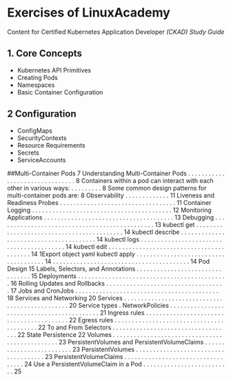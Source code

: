 # Exercises of LinuxAcademy

Content for Certified Kubernetes Application Developer *(CKAD)* _Study Guide_

## 1. Core Concepts
- Kubernetes API Primitives 
- Creating Pods 
- Namespaces 
- Basic Container Configuration

## 2 Configuration

- ConfigMaps 
- SecurityContexts 
- Resource Requirements 
- Secrets 
- ServiceAccounts 

##Multi-Container Pods
7
Understanding Multi-Container Pods . . . . . . . . . . . . . . . . . . . . . . . . . . . . . . . 8
Containers within a pod can interact with each other in various ways: . . . . . . . . . 8
Some common design patterns for multi-container pods are: 8
Observability
. . . . . . . . . . . . .
11
Liveness and Readiness Probes . . . . . . . . . . . . . . . . . . . . . . . . . . . . . . . . . . 11
Container Logging . . . . . . . . . . . . . . . . . . . . . . . . . . . . . . . . . . . . . . . . . 12
Monitoring Applications . . . . . . . . . . . . . . . . . . . . . . . . . . . . . . . . . . . . . . 13
Debugging . . . . . . . . . . . . . . . . . . . . . . . . . . . . . . . . . . . . . . . . . . . . . . 13
kubectl get . . . . . . . . . . . . . . . . . . . . . . . . . . . . . . . . . . . . . . . . . . 14
kubectl describe . . . . . . . . . . . . . . . . . . . . . . . . . . . . . . . . . . . . . . . 14
kubectl logs . . . . . . . . . . . . . . . . . . . . . . . . . . . . . . . . . . . . . . . . . 14
kubectl edit . . . . . . . . . . . . . . . . . . . . . . . . . . . . . . . . . . . . . . . . . 14
1Export object yaml
kubectl apply
. . . . . . . . . . . . . . . . . . . . . . . . . . . . . . . . . . . . . 14
. . . . . . . . . . . . . . . . . . . . . . . . . . . . . . . . . . . . . . . . 14
Pod Design
15
Labels, Selectors, and Annotations . . . . . . . . . . . . . . . . . . . . . . . . . . . . . . . . 15
Deployments . . . . . . . . . . . . . . . . . . . . . . . . . . . . . . . . . . . . . . . . . . . . 16
Rolling Updates and Rollbacks . . . . . . . . . . . . . . . . . . . . . . . . . . . . . . . . . . . 17
Jobs and CronJobs . . . . . . . . . . . . . . . . . . . . . . . . . . . . . . . . . . . . . . . . . . 18
Services and Networking
20
Services . . . . . . . . . . . . . . . . . . . . . . . . . . . . . . . . . . . . . . . . . . . . . . . 20
Service types .
NetworkPolicies . . . . . . . . . . . . . . . . . . . . . . . . . . . . . . . . . . . . . . . . . . . 21
Ingress rules . . . . . . . . . . . . . . . . . . . . . . . . . . . . . . . . . . . . . . . . . 22
Egress rules . . . . . . . . . . . . . . . . . . . . . . . . . . . . . . . . . . . . . . . . . 22
To and From Selectors
. . . . . . . . . . . . . . . . . . . . . . . . . . . . . . . . . . . 22
State Persistence
22
Volumes . . . . . . . . . . . . . . . . . . . . . . . . . . . . . . . . . . . . . . . . . . . . . . . 23
PersistentVolumes and PersistentVolumeClaims . . . . . . . . . . . . . . . . . . . . . . . . . 23
PersistentVolumes
. . . . . . . . . . . . . . . . . . . . . . . . . . . . . . . . . . . . . 23
PersistentVolumeClaims . . . . . . . . . . . . . . . . . . . . . . . . . . . . . . . . . . 24
Use a PersistentVolumeClaim in a Pod
. . . . . . . . . . . . . . . . . . . . . . . . . . 25
